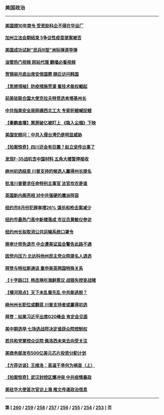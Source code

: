 ### 美国政治
---
#### [美国颁10年禁令 受资助科企不得在华设厂](../../pages/ncid1078159/n13819710.md?09081245) 
#### [加州立法会期结束 5争议性疫苗提案被否](../../pages/ncid1078159/n13819743.md?09081245) 
#### [美国成功试射“民兵III型”洲际弹道导弹](../../pages/ncid1078159/n13819596.md?09081245) 
#### [油管热门视频 网站代理 翻墙必看视频](http://209.222.30.114:81/youtube.html?09081245)
#### [贺锦丽月底出席安倍国葬 随后访问韩国](../../pages/ncid1078159/n13819565.md?09081245) 
#### [【思想领袖】防疫措施荒谬 看技术极权崛起](../../pages/ncid1078159/n13806664.md?09081245) 
#### [前美驻联合国大使克拉夫特竞选肯塔基州长](../../pages/ncid1078159/n13819583.md?09081245) 
#### [中共指美安全局网袭西北工大 专家析贼喊捉贼](../../pages/ncid1078159/n13819395.md?09081245) 
#### [【秦鹏直播】票房破亿被盯上 《隐入尘烟》下映](../../pages/ncid1078159/n13819590.md?09081245) 
#### [美国安顾问：中共入侵台湾仍是明显威胁](../../pages/ncid1078159/n13819553.md?09081245) 
#### [【拍案惊奇】四川还会有巨震？赵立坚传出事了](../../pages/ncid1078159/n13819366.md?09081245) 
#### [发现F-35战机含中国材料 五角大楼暂停接收](../../pages/ncid1078159/n13819533.md?09081245) 
#### [麻州初选结束 川普支持的候选人赢得州长提名](../../pages/ncid1078159/n13819368.md?09081245) 
#### [批准川普要求任命特别主事官 法官坎农是谁](../../pages/ncid1078159/n13819421.md?09081245) 
#### [英国新内阁亮相 对中共强硬的鹰派阵容](../../pages/ncid1078159/n13819202.md?09081245) 
#### [纽约市8月份犯罪率增26% 谋杀和枪击案减少](../../pages/ncid1078159/n13818988.md?09081245) 
#### [纽约市最热门高中新楼落成 市议员黄敏仪参访](../../pages/ncid1078159/n13818995.md?09081245) 
#### [纽约州长拟取消公共运输系统口罩令](../../pages/ncid1078159/n13819013.md?09081245) 
#### [换审计师免退市 中企遭美证监会警告此路不通](../../pages/ncid1078159/n13818792.md?09081245) 
#### [因党内压力 北达科他州民主党众院提名人退选](../../pages/ncid1078159/n13818880.md?09081245) 
#### [拜登与特拉斯通话 重申美英两国特殊关系](../../pages/ncid1078159/n13818789.md?09081245) 
#### [【十字路口】杨丞琳吃海鲜惹议 战狼失控变战猪](../../pages/ncid1078159/n13818823.md?09081245) 
#### [【横河观点】天下未乱蜀先乱 中共能逃脱？](../../pages/ncid1078159/n13818826.md?09081245) 
#### [麻州州长职位或翻蓝 川普支持者或赢得初选](../../pages/ncid1078159/n13818688.md?09081245) 
#### [拜登：如果习近平出席G20峰会 肯定会见面](../../pages/ncid1078159/n13818775.md?09081245) 
#### [美中期选举 七场选战将决定谁获众院控制权](../../pages/ncid1078159/n13818686.md?09081245) 
#### [若共和党掌控众议院 佩洛西未来去向受关注](../../pages/ncid1078159/n13818696.md?09081245) 
#### [美商务部发布500亿美元芯片投资分配计划](../../pages/ncid1078159/n13818517.md?09081245) 
#### [【方菲访谈】王维洛：高温干旱何为祸首（上）](../../pages/ncid1078159/n13818041.md?09081245) 
#### [【拍案惊奇】武汉封控区爆冲突 中共疫情暴政](../../pages/ncid1078159/n13818036.md?09081245) 
#### [美驻华大使首次官访上海 推文传递政治信息](../../pages/ncid1078159/n13818046.md?09081245) 

---
#### 第 [ [260](./260.md?09081245) / [259](./259.md?09081245) / [258](./258.md?09081245) / [257](./257.md?09081245) / [256](./256.md?09081245) / [255](./255.md?09081245) / [254](./254.md?09081245) / [253](./253.md?09081245) ] 页
